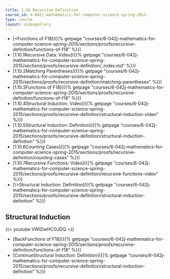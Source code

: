 ```yaml
---
title: 1.10 Recursive Definition
course_id: 6-042j-mathematics-for-computer-science-spring-2015
type: course
layout: videogallery
---
```

*   [<Functions of F18]({{% getpage "courses/6-042j-mathematics-for-computer-science-spring-2015/sections/proofs/recursive-definition/functions-of-f18" %}})
*   [1.10.1Recursive Data: Video]({{% getpage "courses/6-042j-mathematics-for-computer-science-spring-2015/sections/proofs/recursive-definition/_index.md" %}})
*   [1.10.2Matching Parentheses]({{% getpage "courses/6-042j-mathematics-for-computer-science-spring-2015/sections/proofs/recursive-definition/matching-parentheses" %}})
*   [1.10.3Functions of F18]({{% getpage "courses/6-042j-mathematics-for-computer-science-spring-2015/sections/proofs/recursive-definition/functions-of-f18" %}})
*   [1.10.4Structural Induction: Video]({{% getpage "courses/6-042j-mathematics-for-computer-science-spring-2015/sections/proofs/recursive-definition/structural-induction-video" %}})
*   [1.10.5Structural Induction: Definition]({{% getpage "courses/6-042j-mathematics-for-computer-science-spring-2015/sections/proofs/recursive-definition/structural-induction-definition" %}})
*   [1.10.6Counting Cases]({{% getpage "courses/6-042j-mathematics-for-computer-science-spring-2015/sections/proofs/recursive-definition/counting-cases" %}})
*   [1.10.7Recursive Functions: Video]({{% getpage "courses/6-042j-mathematics-for-computer-science-spring-2015/sections/proofs/recursive-definition/recursive-functions-video" %}})
*   [\\>Structural Induction: Definition]({{% getpage "courses/6-042j-mathematics-for-computer-science-spring-2015/sections/proofs/recursive-definition/structural-induction-definition" %}})

Structural Induction
--------------------

{{< youtube VWIDwHCGJDQ >}}

*   [BackFunctions of F18]({{% getpage "courses/6-042j-mathematics-for-computer-science-spring-2015/sections/proofs/recursive-definition/functions-of-f18" %}})
*   [ContinueStructural Induction: Definition]({{% getpage "courses/6-042j-mathematics-for-computer-science-spring-2015/sections/proofs/recursive-definition/structural-induction-definition" %}})